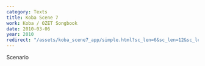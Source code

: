 ```yaml
---
category: Texts
title: Koba Scene 7
work: Koba / OZET Songbook
date: 2010-03-06
year: 2010
redirect: "/assets/koba_scene7_app/simple.html?sc_len=6&sc_len=12&sc_len=7"
---
```


Scenario
